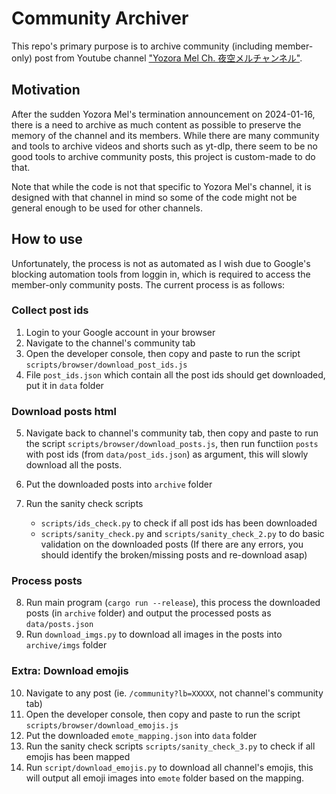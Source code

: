# Community Archiver

This repo's primary purpose is to archive community (including member-only) post from Youtube channel ["Yozora Mel Ch. 夜空メルチャンネル"](https://www.youtube.com/channel/UCD8HOxPs4Xvsm8H0ZxXGiBw).

## Motivation

After the sudden Yozora Mel's termination announcement on 2024-01-16, there is a need to archive as much content as possible to preserve the memory of the channel and its members.
While there are many community and tools to archive videos and shorts such as yt-dlp, there seem to be no good tools to archive community posts, this project is custom-made to do that.

Note that while the code is not that specific to Yozora Mel's channel, it is designed with that channel in mind so some of the code might not be general enough to be used for other channels.

## How to use

Unfortunately, the process is not as automated as I wish due to Google's blocking automation tools from loggin in, which is required to access the member-only community posts. The current process is as follows:

### Collect post ids

1. Login to your Google account in your browser
2. Navigate to the channel's community tab
3. Open the developer console, then copy and paste to run the script `scripts/browser/download_post_ids.js`
4. File `post_ids.json` which contain all the post ids should get downloaded, put it in `data` folder

### Download posts html

5. Navigate back to channel's community tab, then copy and paste to run the script `scripts/browser/download_posts.js`,
   then run functiion `posts` with post ids (from `data/post_ids.json`) as argument, this will slowly download all the posts.
6. Put the downloaded posts into `archive` folder
7. Run the sanity check scripts

   - `scripts/ids_check.py` to check if all post ids has been downloaded
   - `scripts/sanity_check.py` and `scripts/sanity_check_2.py` to do basic validation on the downloaded posts
     (If there are any errors, you should identify the broken/missing posts and re-download asap)

### Process posts

8. Run main program (`cargo run --release`), this process the downloaded posts (in `archive` folder) and output the processed posts as `data/posts.json`
9. Run `download_imgs.py` to download all images in the posts into `archive/imgs` folder

### Extra: Download emojis

10. Navigate to any post (ie. `/community?lb=XXXXX`, not channel's community tab)
11. Open the developer console, then copy and paste to run the script `scripts/browser/download_emojis.js`
12. Put the downloaded `emote_mapping.json` into `data` folder
13. Run the sanity check scripts `scripts/sanity_check_3.py` to check if all emojis has been mapped
14. Run `script/download_emojis.py` to download all channel's emojis, this will output all emoji images into `emote` folder based on the mapping.
